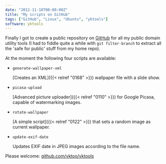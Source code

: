 ```yaml
---
date: "2012-11-18T00:00:00Z"
title: "My scripts on GitHub"
tags: ["GitHub", "Linux", "Ubuntu", "yktools"]
software: yktools
---
```


Finally I got to create a public repository on [GitHub](https://github.com/yktoo/yktools) for all my public domain utility tools (I had to fiddle quite a while with `git filter-branch` to extract all the 'safe for public' stuff from my home repo).

At the moment the following four scripts are available:

<!--more-->

* `generate-wallpaper-xml`
    <p></p>
    [Creates an XML]({{< relref "0168" >}}) wallpaper file with a slide show.

* `picasa-upload`
    <p></p>
    [Advanced picture uploader]({{< relref "0110" >}}) for Google Picasa, capable of watermarking images.

* `rotate-wallpaper`
    <p></p>
    [A simple script]({{< relref "0122" >}}) that sets a random image as current wallpaper.

* `update-exif-date`
    <p></p>
    Updates EXIF date in JPEG images according to the file name.

Please welcome: [github.com/yktoo/yktools](https://github.com/yktoo/yktools)
